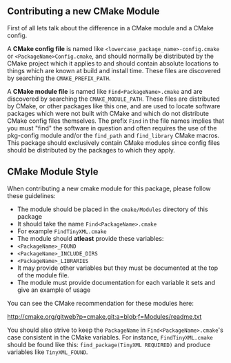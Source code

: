 ## Contributing a new CMake Module

First of all lets talk about the difference in a CMake module and a CMake config.

A **CMake config file** is named like `<lowercase_package_name>-config.cmake` or `<PackageName>Config.cmake`, and should normally be distributed by the CMake project which it applies to and should contain absolute locations to things which are known at build and install time. These files are discovered by searching the `CMAKE_PREFIX_PATH`.

A **CMake module file** is named like `Find<PackageName>.cmake` and are discovered by searching the `CMAKE_MODULE_PATH`. These files are distributed by CMake, or other packages like this one, and are used to locate software packages which were not built with CMake and which do not distribute CMake config files themselves. The prefix `Find` in the file names implies that you must "find" the software in question and often requires the use of the pkg-config module and/or the `find_path` and `find_library` CMake macros. This package should exclusively contain CMake modules since config files should be distributed by the packages to which they apply.

## CMake Module Style

When contributing a new cmake module for this package, please follow these guidelines:

- The module should be placed in the `cmake/Modules` directory of this package
- It should take the name `Find<PackageName>.cmake`
 - For example `FindTinyXML.cmake`
- The module should **atleast** provide these variables:
 - `<PackageName>_FOUND`
 - `<PackageName>_INCLUDE_DIRS`
 - `<PackageName>_LIBRARIES`
 - It may provide other variables but they must be documented at the top of the module file.
- The module must provide documentation for each variable it sets and give an example of usage

You can see the CMake recommendation for these modules here:

http://cmake.org/gitweb?p=cmake.git;a=blob;f=Modules/readme.txt

You should also strive to keep the `PackageName` in `Find<PackageName>.cmake`'s case consistent in the CMake variables. For instance, `FindTinyXML.cmake` should be found like this: `find_package(TinyXML REQUIRED)` and produce variables like `TinyXML_FOUND`.
